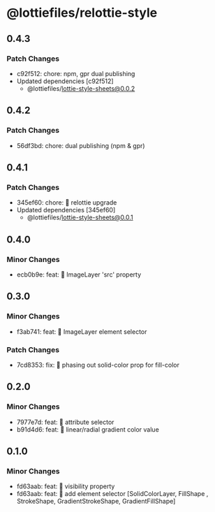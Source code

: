 # @lottiefiles/relottie-style

## 0.4.3

### Patch Changes

- c92f512: chore: npm, gpr dual publishing
- Updated dependencies [c92f512]
  - @lottiefiles/lottie-style-sheets@0.0.2

## 0.4.2

### Patch Changes

- 56df3bd: chore: dual publishing (npm & gpr)

## 0.4.1

### Patch Changes

- 345ef60: chore: 🤖 relottie upgrade
- Updated dependencies [345ef60]
  - @lottiefiles/lottie-style-sheets@0.0.1

## 0.4.0

### Minor Changes

- ecb0b9e: feat: 🎸 ImageLayer 'src' property

## 0.3.0

### Minor Changes

- f3ab741: feat: 🎸 ImageLayer element selector

### Patch Changes

- 7cd8353: fix: 🐛 phasing out solid-color prop for fill-color

## 0.2.0

### Minor Changes

- 7977e7d: feat: 🎸 attribute selector
- b91d4d6: feat: 🎸 linear/radial gradient color value

## 0.1.0

### Minor Changes

- fd63aab: feat: 🎸 visibility property
- fd63aab: feat: 🎸 add element selector [SolidColorLayer, FillShape , StrokeShape, GradientStrokeShape,
  GradientFillShape]
